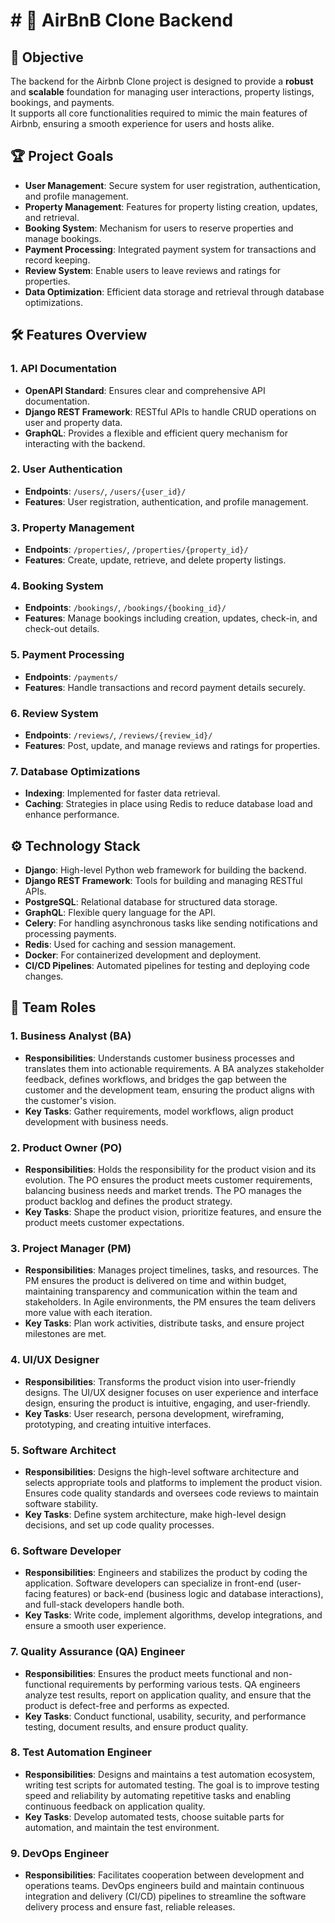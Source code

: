 # # 🏡 AirBnB Clone Backend

## 🚀 Objective
The backend for the Airbnb Clone project is designed to provide a **robust** and **scalable** foundation for managing user interactions, property listings, bookings, and payments.  
It supports all core functionalities required to mimic the main features of Airbnb, ensuring a smooth experience for users and hosts alike.

## 🏆 Project Goals
- **User Management**: Secure system for user registration, authentication, and profile management.
- **Property Management**: Features for property listing creation, updates, and retrieval.
- **Booking System**: Mechanism for users to reserve properties and manage bookings.
- **Payment Processing**: Integrated payment system for transactions and record keeping.
- **Review System**: Enable users to leave reviews and ratings for properties.
- **Data Optimization**: Efficient data storage and retrieval through database optimizations.

## 🛠️ Features Overview

### 1. API Documentation
- **OpenAPI Standard**: Ensures clear and comprehensive API documentation.
- **Django REST Framework**: RESTful APIs to handle CRUD operations on user and property data.
- **GraphQL**: Provides a flexible and efficient query mechanism for interacting with the backend.

### 2. User Authentication
- **Endpoints**: `/users/`, `/users/{user_id}/`
- **Features**: User registration, authentication, and profile management.

### 3. Property Management
- **Endpoints**: `/properties/`, `/properties/{property_id}/`
- **Features**: Create, update, retrieve, and delete property listings.

### 4. Booking System
- **Endpoints**: `/bookings/`, `/bookings/{booking_id}/`
- **Features**: Manage bookings including creation, updates, check-in, and check-out details.

### 5. Payment Processing
- **Endpoints**: `/payments/`
- **Features**: Handle transactions and record payment details securely.

### 6. Review System
- **Endpoints**: `/reviews/`, `/reviews/{review_id}/`
- **Features**: Post, update, and manage reviews and ratings for properties.

### 7. Database Optimizations
- **Indexing**: Implemented for faster data retrieval.
- **Caching**: Strategies in place using Redis to reduce database load and enhance performance.

## ⚙️ Technology Stack
- **Django**: High-level Python web framework for building the backend.
- **Django REST Framework**: Tools for building and managing RESTful APIs.
- **PostgreSQL**: Relational database for structured data storage.
- **GraphQL**: Flexible query language for the API.
- **Celery**: For handling asynchronous tasks like sending notifications and processing payments.
- **Redis**: Used for caching and session management.
- **Docker**: For containerized development and deployment.
- **CI/CD Pipelines**: Automated pipelines for testing and deploying code changes.

## 👥 Team Roles

### 1. Business Analyst (BA)
- **Responsibilities**: Understands customer business processes and translates them into actionable requirements. A BA analyzes stakeholder feedback, defines workflows, and bridges the gap between the customer and the development team, ensuring the product aligns with the customer's vision.
- **Key Tasks**: Gather requirements, model workflows, align product development with business needs.

### 2. Product Owner (PO)
- **Responsibilities**: Holds the responsibility for the product vision and its evolution. The PO ensures the product meets customer requirements, balancing business needs and market trends. The PO manages the product backlog and defines the product strategy.
- **Key Tasks**: Shape the product vision, prioritize features, and ensure the product meets customer expectations.

### 3. Project Manager (PM)
- **Responsibilities**: Manages project timelines, tasks, and resources. The PM ensures the product is delivered on time and within budget, maintaining transparency and communication within the team and stakeholders. In Agile environments, the PM ensures the team delivers more value with each iteration.
- **Key Tasks**: Plan work activities, distribute tasks, and ensure project milestones are met.

### 4. UI/UX Designer
- **Responsibilities**: Transforms the product vision into user-friendly designs. The UI/UX designer focuses on user experience and interface design, ensuring the product is intuitive, engaging, and user-friendly.
- **Key Tasks**: User research, persona development, wireframing, prototyping, and creating intuitive interfaces.

### 5. Software Architect
- **Responsibilities**: Designs the high-level software architecture and selects appropriate tools and platforms to implement the product vision. Ensures code quality standards and oversees code reviews to maintain software stability.
- **Key Tasks**: Define system architecture, make high-level design decisions, and set up code quality processes.

### 6. Software Developer
- **Responsibilities**: Engineers and stabilizes the product by coding the application. Software developers can specialize in front-end (user-facing features) or back-end (business logic and database interactions), and full-stack developers handle both.
- **Key Tasks**: Write code, implement algorithms, develop integrations, and ensure a smooth user experience.

### 7. Quality Assurance (QA) Engineer
- **Responsibilities**: Ensures the product meets functional and non-functional requirements by performing various tests. QA engineers analyze test results, report on application quality, and ensure that the product is defect-free and performs as expected.
- **Key Tasks**: Conduct functional, usability, security, and performance testing, document results, and ensure product quality.

### 8. Test Automation Engineer
- **Responsibilities**: Designs and maintains a test automation ecosystem, writing test scripts for automated testing. The goal is to improve testing speed and reliability by automating repetitive tasks and enabling continuous feedback on application quality.
- **Key Tasks**: Develop automated tests, choose suitable parts for automation, and maintain the test environment.

### 9. DevOps Engineer
- **Responsibilities**: Facilitates cooperation between development and operations teams. DevOps engineers build and maintain continuous integration and delivery (CI/CD) pipelines to streamline the software delivery process and ensure fast, reliable releases.